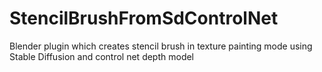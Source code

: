 # StencilBrushFromSdControlNet
Blender plugin which creates stencil brush in texture painting mode using Stable Diffusion and control net depth model
